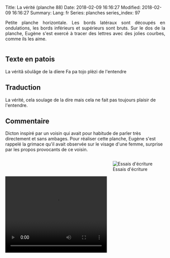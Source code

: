 Title: La vérité (planche 88)
Date: 2018-02-09 16:16:27
Modified: 2018-02-09 16:16:27
Summary: 
Lang: fr
Series: planches
series_index: 97

<p style="text-align:justify;">Petite planche horizontale. Les bords
latéraux sont découpés en ondulations, les bords inférieurs et
supérieurs sont bruts. Sur le dos de la planche, Eugène s'est exercé à
tracer des lettres avec des jolies courbes, comme ils les aime.</p>

<figure class="image-block" style="float: center;">
  <img alt="" src="{static}/images/planche_88.png">
  <figcaption style="max-width: 680px"></figcaption>
</figure>

## Texte en patois

La véritâ söulâge de la dïere Fa pa tojo plèzi de l'entendre

## Traduction

La vérité, cela soulage de la dire mais cela ne fait pas toujours
plaisir de l'entendre.

## Commentaire

Dicton inspiré par un voisin qui avait pour habitude de parler très
directement et sans ambages. Pour réaliser cette planche, Eugène s'est
rappelé la grimace qu'il avait observée sur le visage d'une femme,
surprise par les propos provocants de ce voisin.

<figure class="image-block" style="float: right; max-width: 40%;">
  <img alt="Essais d&#x27;écriture" src="{static}/images/planche_88_verso2.png">
  <figcaption style="max-width: 354px">Essais d&#x27;écriture</figcaption>
</figure>

<video width="320" height="240" controls>
  <source src="https://d1njpgd0ygatdn.cloudfront.net/video_88.mp4" type="video/mp4">
</video>
